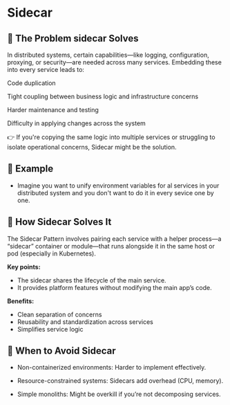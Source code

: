# Sidecar

## 🧩 The Problem sidecar Solves
In distributed systems, certain capabilities—like logging, configuration, proxying, or security—are needed across many services. Embedding these into every service leads to:

Code duplication

Tight coupling between business logic and infrastructure concerns

Harder maintenance and testing

Difficulty in applying changes across the system

👉 If you're copying the same logic into multiple services or struggling to isolate operational concerns, Sidecar might be the solution.


## 👀 Example
- Imagine you want to unify environment variables for al services in your distributed system and you don't want to do it in every sevice one by one.

## 🔧 How Sidecar Solves It
The Sidecar Pattern involves pairing each service with a helper process—a “sidecar” container or module—that runs alongside it in the same host or pod (especially in Kubernetes).

**Key points:**
- The sidecar shares the lifecycle of the main service.
- It provides platform features without modifying the main app’s code.

**Benefits:**
- Clean separation of concerns
- Reusability and standardization across services
- Simplifies service logic

## 🚫 When to Avoid Sidecar
- Non-containerized environments: Harder to implement effectively.

- Resource-constrained systems: Sidecars add overhead (CPU, memory).

- Simple monoliths: Might be overkill if you’re not decomposing services.